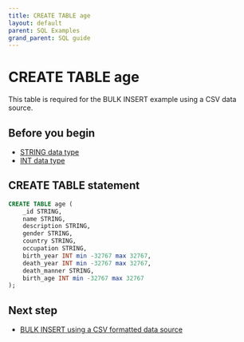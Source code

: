 ```yaml
---
title: CREATE TABLE age
layout: default
parent: SQL Examples
grand_parent: SQL guide
---
```


# CREATE TABLE age

This table is required for the BULK INSERT example using a CSV data source.

## Before you begin

* [STRING data type](/docs/sql-guide/data-types/data-type-string)
* [INT data type](/docs/sql-guide/data-types/data-type-int)

## CREATE TABLE statement

```sql
CREATE TABLE age (
    _id STRING,
    name STRING,
    description STRING,
    gender STRING,
    country STRING,
    occupation STRING,
    birth_year INT min -32767 max 32767,
    death_year INT min -32767 max 32767,
    death_manner STRING,
    birth_age INT min -32767 max 32767
);
```

## Next step

* [BULK INSERT using a CSV formatted data source](/docs/sql-guide/examples/insert-bulk-csv/sql-eg-insert-bulk-csv)
